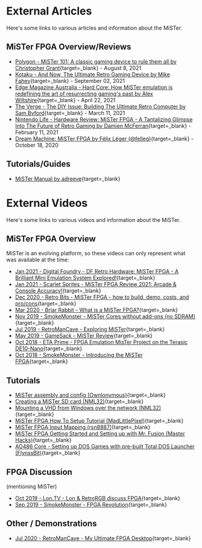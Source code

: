 # External Articles

Here's some links to various articles and information about the MiSTer.

## MiSTer FPGA Overview/Reviews

* [Polygon - MiSTer 101: A classic gaming device to rule them all by Christopher Grant](https://www.polygon.com/22640171/mister-project-classic-gaming-retro-fpga-board-chip-io-explainer-usb-hub){target=_blank} - August 8, 2021
* [Kotaku - And Now, The Ultimate Retro Gaming Device by Mike Fahey](https://kotaku.com/and-now-the-ultimate-retro-gaming-device-1847608362){target=_blank} - September 02, 2021
* [Edge Magazine Australia - Hard Core: How MiSTer emulation is redefining the art of resurrecting gaming's past by Alex Wiltshire](https://www.pressreader.com/australia/edge/20210422/284249533161844){target=_blank} - April 22, 2021
* [The Verge - The DIY Issue: Building The Ultimate Retro Computer by Sam Byford](https://www.theverge.com/22323002/mister-fpga-project-retro-computer-console-early-pc){target=_blank} - March 11, 2021
* [Nintendo Life - Hardware Review: MiSTer FPGA - A Tantalizing Glimpse Into The Future of Retro Gaming by Damien McFerran](https://www.nintendolife.com/news/2021/02/hardware_review_mister_fpga_-_a_tantalising_glimpse_into_the_future_of_retro_gaming){target=_blank} - February 11, 2021 
* [Dream Machine: MiSTer FPGA by Félix Léger (@felleg)](https://felixleger.com/posts/2020/10/dream-machine-mister-fpga/){target=_blank} - October 18, 2020

## Tutorials/Guides

* [MiSTer Manual by adreeve](https://github.com/adreeve/MiSTerManual){target=_blank}

# External Videos

Here's some links to various videos and information about the MiSTer.

## MiSTer FPGA Overview
MiSTer is an evolving platform, so these videos can only represent what was available at the time:
* [Jan 2021 - Digital Foundry - DF Retro Hardware: MiSTer FPGA - A Brilliant Mini Emulation System Explored!](https://www.youtube.com/watch?v=PfIwDC2F2lc){target=_blank}
* [Jan 2021 - Scarlet Sprites - MiSTer FPGA Review 2021: Arcade & Console Accuracy!](https://www.youtube.com/watch?v=wxkBDK-99mY){target=_blank}
* [Dec 2020 - Retro Bits - MiSTer FPGA - how to build, demo, costs, and pro/cons](https://www.youtube.com/watch?v=-IP0k3GatHE){target=_blank}
* [Mar 2020 - Briar Rabbit - What is a MiSTer FPGA?](https://www.youtube.com/watch?v=lJZwMUaJmc0){target=_blank}
* [Nov 2019 - SmokeMonster - MiSTer Cores without add-ons (no SDRAM)](https://www.youtube.com/watch?v=_g471imXA7U){target=_blank}
* [Jul 2019 - RetroManCave - Exploring MiSTer](https://www.youtube.com/watch?v=e5yPbzD-W-I){target=_blank}
* [May 2019 - GameSack - MiSTer Review](https://www.youtube.com/watch?v=dibLXWdX5-M){target=_blank}
* [Oct 2018 - ETA Prime - FPGA Emulation MisTer Project on the Terasic DE10-Nano](https://www.youtube.com/watch?v=1jb8YPXc8DA){target=_blank}
* [Oct 2018 - SmokeMonster - Introducing the MiSTer FPGA](https://www.youtube.com/watch?v=igiVHfBzX8w){target=_blank}

## Tutorials
* [MiSTer assembly and config (Ownlonymous)](https://www.youtube.com/watch?v=9CGZtv7vj5A){target=_blank}
* [Creating a MiSTer SD card (NML32)](https://www.youtube.com/watch?v=lPObjJvPeW0){target=_blank}
* [Mounting a VHD from Windows over the network (NML32)](https://www.youtube.com/watch?v=OR0wVkt3kY8){target=_blank}
* [MiSTer FPGA How To Setup Tutorial (MadLittlePixel)](https://www.youtube.com/watch?v=OkQJ0Vc75AE){target=_blank}
* [MiSTer FPGA Input Mapping (rsn8887)](https://www.youtube.com/watch?v=8tGPDTcuDSE){target=_blank}
* [MiSTer FPGA Getting Started and Setting up with Mr. Fusion (Master Hacks)](https://www.youtube.com/watch?v=1EMz1a87FO0){target=_blank}
* [AO486 Core - Setting up DOS Games with pre-built Total DOS Launcher (FlynssBit)](https://www.youtube.com/watch?v=rLpAUtALJfw){target=_blank}

## FPGA Discussion 
(mentioning MiSTer)
* [Oct 2019 - Lon.TV - Lon & RetroRGB discuss FPGA](https://www.youtube.com/watch?v=NJtwaHeGmrk){target=_blank}
* [Sep 2019 - SmokeMonster - FPGA Revolution](https://www.youtube.com/watch?v=X2G0WJ-Z9tk){target=_blank}

## Other / Demonstrations
* [Jul 2020 - RetroManCave - My Ultimate FPGA Desktop](https://www.youtube.com/watch?v=TCQuUwHH45w){target=_blank}
